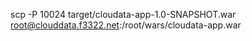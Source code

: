 scp -P 10024 target/cloudata-app-1.0-SNAPSHOT.war root@clouddata.f3322.net:/root/wars/cloudata-app.war
